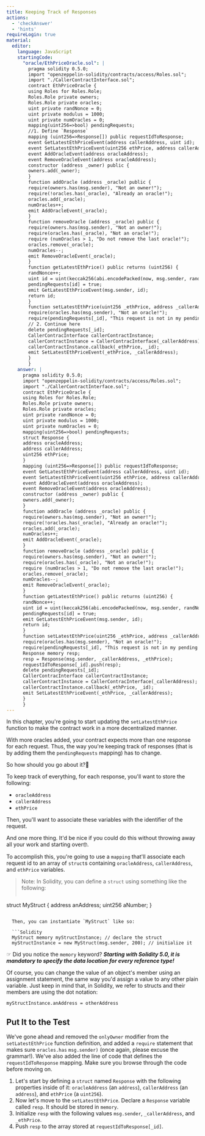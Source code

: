 ```yaml
---
title: Keeping Track of Responses
actions:
  - 'checkAnswer'
  - 'hints'
requireLogin: true
material:
  editor:
    language: JavaScript
    startingCode:
      "oracle/EthPriceOracle.sol": |
        pragma solidity 0.5.0;
        import "openzeppelin-solidity/contracts/access/Roles.sol";
        import "./CallerContractInterface.sol";
        contract EthPriceOracle {
        using Roles for Roles.Role;
        Roles.Role private owners;
        Roles.Role private oracles;
        uint private randNonce = 0;
        uint private modulus = 1000;
        uint private numOracles = 0;
        mapping(uint256=>bool) pendingRequests;
        //1. Define `Response`
        mapping (uint256=>Response[]) public requestIdToResponse;
        event GetLatestEthPriceEvent(address callerAddress, uint id);
        event SetLatestEthPriceEvent(uint256 ethPrice, address callerAddress);
        event AddOracleEvent(address oracleAddress);
        event RemoveOracleEvent(address oracleAddress);
        constructor (address _owner) public {
        owners.add(_owner);
        }
        function addOracle (address _oracle) public {
        require(owners.has(msg.sender), "Not an owner!");
        require(!oracles.has(_oracle), "Already an oracle!");
        oracles.add(_oracle);
        numOracles++;
        emit AddOracleEvent(_oracle);
        }
        function removeOracle (address _oracle) public {
        require(owners.has(msg.sender), "Not an owner!");
        require(oracles.has(_oracle), "Not an oracle!");
        require (numOracles > 1, "Do not remove the last oracle!");
        oracles.remove(_oracle);
        numOracles--;
        emit RemoveOracleEvent(_oracle);
        }
        function getLatestEthPrice() public returns (uint256) {
        randNonce++;
        uint id = uint(keccak256(abi.encodePacked(now, msg.sender, randNonce))) % modulus;
        pendingRequests[id] = true;
        emit GetLatestEthPriceEvent(msg.sender, id);
        return id;
        }
        function setLatestEthPrice(uint256 _ethPrice, address _callerAddress, uint256 _id) public {
        require(oracles.has(msg.sender), "Not an oracle!");
        require(pendingRequests[_id], "This request is not in my pending list.");
        // 2. Continue here
        delete pendingRequests[_id];
        CallerContracInterface callerContractInstance;
        callerContractInstance = CallerContracInterface(_callerAddress);
        callerContractInstance.callback(_ethPrice, _id);
        emit SetLatestEthPriceEvent(_ethPrice, _callerAddress);
        }
        }
    answer: |
      pragma solidity 0.5.0;
      import "openzeppelin-solidity/contracts/access/Roles.sol";
      import "./CallerContractInterface.sol";
      contract EthPriceOracle {
      using Roles for Roles.Role;
      Roles.Role private owners;
      Roles.Role private oracles;
      uint private randNonce = 0;
      uint private modulus = 1000;
      uint private numOracles = 0;
      mapping(uint256=>bool) pendingRequests;
      struct Response {
      address oracleAddress;
      address callerAddress;
      uint256 ethPrice;
      }
      mapping (uint256=>Response[]) public requestIdToResponse;
      event GetLatestEthPriceEvent(address callerAddress, uint id);
      event SetLatestEthPriceEvent(uint256 ethPrice, address callerAddress);
      event AddOracleEvent(address oracleAddress);
      event RemoveOracleEvent(address oracleAddress);
      constructor (address _owner) public {
      owners.add(_owner);
      }
      function addOracle (address _oracle) public {
      require(owners.has(msg.sender), "Not an owner!");
      require(!oracles.has(_oracle), "Already an oracle!");
      oracles.add(_oracle);
      numOracles++;
      emit AddOracleEvent(_oracle);
      }
      function removeOracle (address _oracle) public {
      require(owners.has(msg.sender), "Not an owner!");
      require(oracles.has(_oracle), "Not an oracle!");
      require (numOracles > 1, "Do not remove the last oracle!");
      oracles.remove(_oracle);
      numOracles--;
      emit RemoveOracleEvent(_oracle);
      }
      function getLatestEthPrice() public returns (uint256) {
      randNonce++;
      uint id = uint(keccak256(abi.encodePacked(now, msg.sender, randNonce))) % modulus;
      pendingRequests[id] = true;
      emit GetLatestEthPriceEvent(msg.sender, id);
      return id;
      }
      function setLatestEthPrice(uint256 _ethPrice, address _callerAddress, uint256 _id) public {
      require(oracles.has(msg.sender), "Not an oracle!");
      require(pendingRequests[_id], "This request is not in my pending list.");
      Response memory resp;
      resp = Response(msg.sender, _callerAddress, _ethPrice);
      requestIdToResponse[_id].push(resp);
      delete pendingRequests[_id];
      CallerContracInterface callerContractInstance;
      callerContractInstance = CallerContracInterface(_callerAddress);
      callerContractInstance.callback(_ethPrice, _id);
      emit SetLatestEthPriceEvent(_ethPrice, _callerAddress);
      }
      }
---
```


In this chapter, you're going to start updating the `setLatestEthPrice` function to make the contract work in a more decentralized manner.

With more oracles added, your contract expects more than one response for each request. Thus, the way you're keeping track of responses (that is by adding them the `pendingRequests` mapping) has to change.

So how should you go about it?🤔

To keep track of everything, for each response, you'll want to store the following:

* `oracleAddress`
* `callerAddress`
* `ethPrice`

Then, you'll want to associate these variables with the identifier of the request.

And one more thing. It'd be nice if you could do this without throwing away all your work and starting over🤓.

To accomplish this, you're going to use a `mapping` that'll associate each request id to an array of `struct`s containing `oracleAddress`, `callerAddress`, and `ethPrice` variables.
> Note: In Solidity, you can define a `struct` using something like the following: 
> 
> ```Solidity
  struct MyStruct {
    address anAddress;
    uint256 aNumber;
  }
```

  Then, you can instantiate `MyStruct` like so:

  ```Solidity
  MyStruct memory myStructInstance; // declare the struct
  myStructInstance = new MyStruct(msg.sender, 200); // initialize it
  ```

  ☞ Did you notice the `memory` keyword? **_Starting with Solidity 5.0, it is mandatory to specify the data location for every reference type!_**

  Of course, you can change the value of an object's member using an assignment statement, the same way you'd assign a value to any other plain variable. Just keep in mind that, in Solidity, we refer to structs and their members are using the dot notation:

  ```Solidity
  myStructInstance.anAddress = otherAddress
  ```

## Put It to the Test

We've gone ahead and removed the `onlyOwner` modifier from the `setLatestEthPrice` function definition, and added a `require` statement that makes sure `oracles.has` `msg.sender)` (once again, please excuse the grammar!). We've also added the line of code that defines the `requestIdToResponse` mapping. Make sure you browse through the code before moving on.

1. Let's start by defining a `struct` named `Response` with the following properties inside of it: `oracleAddress` (an `address`), `callerAddress` (an `address`), and `ethPrice` (a `uint256`).
2. Now let's move to the `setLatestEthPrice`. Declare a `Response` variable called `resp`. It should be stored in `memory`.
3. Initialize `resp` with the following values `msg.sender`, `_callerAddress`, and `_ethPrice`.
4. Push `resp` to the array stored at `requestIdToResponse[_id]`.
